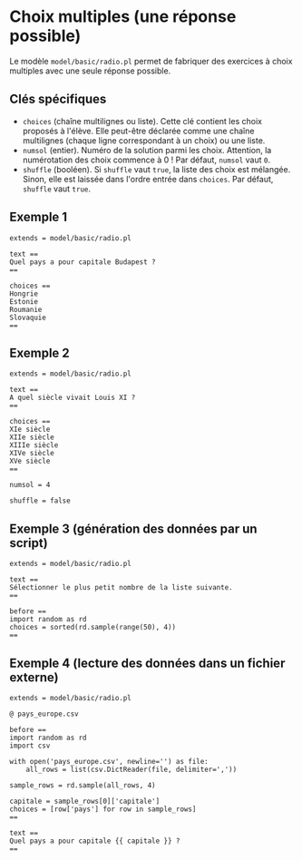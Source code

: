 # Choix multiples (une réponse possible)

Le modèle `model/basic/radio.pl` permet de fabriquer des exercices à choix multiples avec une seule réponse possible.

## Clés spécifiques
* `choices` (chaîne multilignes ou liste). Cette clé contient les choix proposés à l'élève. Elle peut-être déclarée comme une chaîne multilignes (chaque ligne correspondant à un choix) ou une liste.
* `numsol` (entier). Numéro de la solution parmi les choix. Attention, la numérotation des choix commence à 0 ! Par défaut, `numsol` vaut `0`.
* `shuffle` (booléen). Si `shuffle` vaut `true`, la liste des choix est mélangée. Sinon, elle est laissée dans l'ordre entrée dans `choices`. Par défaut, `shuffle` vaut `true`.

## Exemple 1

~~~
extends = model/basic/radio.pl

text ==
Quel pays a pour capitale Budapest ?
==

choices ==
Hongrie
Estonie
Roumanie
Slovaquie
==
~~~

## Exemple 2

~~~
extends = model/basic/radio.pl

text ==
A quel siècle vivait Louis XI ?
==

choices ==
XIe siècle
XIIe siècle
XIIIe siècle
XIVe siècle
XVe siècle
==

numsol = 4

shuffle = false
~~~

## Exemple 3 (génération des données par un script)

~~~
extends = model/basic/radio.pl

text ==
Sélectionner le plus petit nombre de la liste suivante.
==

before ==
import random as rd
choices = sorted(rd.sample(range(50), 4))
==
~~~

## Exemple 4 (lecture des données dans un fichier externe)

~~~
extends = model/basic/radio.pl

@ pays_europe.csv

before ==
import random as rd
import csv

with open('pays_europe.csv', newline='') as file:
    all_rows = list(csv.DictReader(file, delimiter=','))
    
sample_rows = rd.sample(all_rows, 4)

capitale = sample_rows[0]['capitale']
choices = [row['pays'] for row in sample_rows]
==

text ==
Quel pays a pour capitale {{ capitale }} ?
==
~~~
